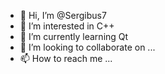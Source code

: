 - 👋 Hi, I’m @Sergibus7
- 👀 I’m interested in C++
- 🌱 I’m currently learning Qt
- 💞️ I’m looking to collaborate on ...
- 📫 How to reach me ...

<!---
Sergibus7/Sergibus7 is a ✨ special ✨ repository because its `README.md` (this file) appears on your GitHub profile.
You can click the Preview link to take a look at your changes.
--->
